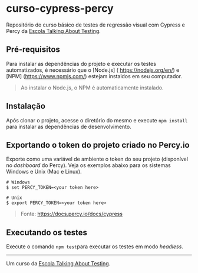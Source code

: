 # curso-cypress-percy

Repositório do curso básico de testes de regressão visual com Cypress e Percy da [Escola Talking About Testing](https://talkingabouttesting.coursify.me).

## Pré-requisitos

Para instalar as dependências do projeto e executar os testes automatizados, é necessário que o [Node.js] ( https://nodejs.org/en/) e [NPM] (https://www.npmjs.com/) estejam instaldos em seu computador.

> Ao instalar o Node.js, o NPM é automaticamente instalado.

## Instalação

Após clonar o projeto, acesse o diretório do mesmo e execute `npm install` para instalar as dependências de desenvolvimento.

## Exportando o token do projeto criado no Percy.io

Exporte como uma variável de ambiente o token do seu projeto (disponível no _dashboard_ do Percy). Veja os exemplos abaixo para os sistemas Windows e Unix (Mac e Linux).

```
# Windows
$ set PERCY_TOKEN=<your token here>

# Unix 
$ export PERCY_TOKEN=<your token here>
```

> Fonte: https://docs.percy.io/docs/cypress

## Executando os testes

Execute o comando `npm test`para executar os testes em modo _headless_.
___

Um curso da [Escola Talking About Testing](https://talkingabouttesting.coursify.me).

